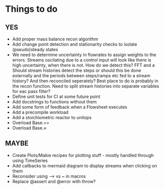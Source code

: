 # Things to do

 ## YES
 - Add proper mass balance recon algorithm
 - Add change point detection and stationarity checks to isolate (pseudo)steady states
 - We need to determine uncertainty in flowrates to assign weights to the errors. Streams oscilating due to a control input will look like there is high uncertainty, when there is not. How do we detect this? FFT and a Should stream histories detect the steps or should this be done externally and the periods between steps/ramps etc fed to a stream history? And then reconciled seperately? Best place to do is probably in the recon function. Need to split stream histories into separate variables for eac pass filter?
 - Define unit tests for CI at some future point
 - Add docstrings to functions without them
 - Add some form of feedback when a Flowsheet executes
 - Add a precompile workload
 - Add a stoichiometric reactor to unitops
 - Overload Base.==
 - Overload Base.≈

 ## MAYBE
 - Create Plots/Makie recipes for plotting stuff - mostly handled through using TimeSeries
 - Add callbacks to mermaid diagram to display streams when clicking on them
 - Reconsider using --> vs ~ in macros
 - Replace @assert and @error with throw?
